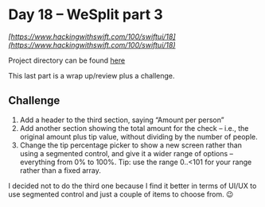 # Day 18 – WeSplit part 3

_[https://www.hackingwithswift.com/100/swiftui/18](https://www.hackingwithswift.com/100/swiftui/18)_

Project directory can be found [here](../../projects/WeSplit/)

This last part is a wrap up/review plus a challenge.

## Challenge

1. Add a header to the third section, saying “Amount per person”
2. Add another section showing the total amount for the check – i.e., the original amount plus tip value, without dividing by the number of people.
3. Change the tip percentage picker to show a new screen rather than using a segmented control, and give it a wider range of options – everything from 0% to 100%. Tip: use the range 0..<101 for your range rather than a fixed array.

I decided not to do the third one because I find it better in terms of UI/UX to use segmented control and just a couple of items to choose from. :wink:

